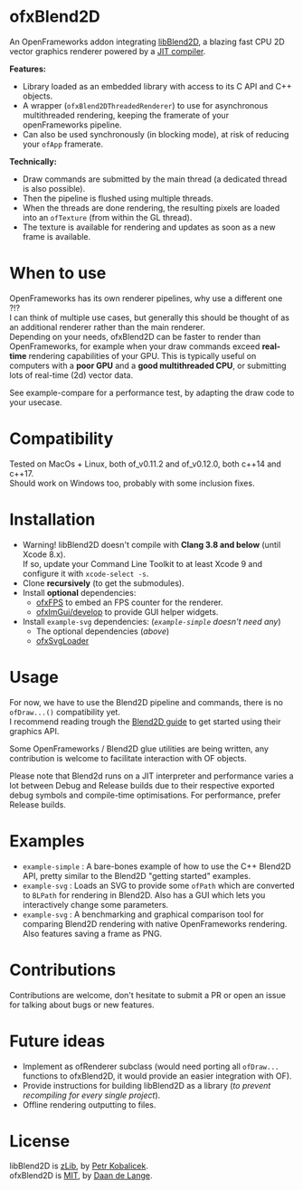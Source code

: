# ofxBlend2D

An OpenFrameworks addon integrating [libBlend2D](https://blend2d.com/), a blazing fast CPU 2D vector graphics renderer powered by a [JIT compiler](https://en.wikipedia.org/wiki/Just-in-time_compilation).

**Features:**  
- Library loaded as an embedded library with access to its C API and C++ objects.
- A wrapper (`ofxBlend2DThreadedRenderer`) to use for asynchronous multithreaded rendering, keeping the framerate of your openFrameworks pipeline.
- Can also be used synchronously (in blocking mode), at risk of reducing your `ofApp` framerate.

**Technically:**  
- Draw commands are submitted by the main thread (a dedicated thread is also possible).
- Then the pipeline is flushed using multiple threads.
- When the threads are done rendering, the resulting pixels are loaded into an `ofTexture` (from within the GL thread).
- The texture is available for rendering and updates as soon as a new frame is available.

# When to use
OpenFrameworks has its own renderer pipelines, why use a different one ?!?  
I can think of multiple use cases, but generally this should be thought of as an additional renderer rather than the main renderer.  
Depending on your needs, ofxBlend2D can be faster to render than OpenFrameworks, for example when your draw commands exceed **real-time** rendering capabilities of your GPU. This is typically useful on computers with a **poor GPU** and a **good multithreaded CPU**, or submitting lots of real-time (2d) vector data.

See example-compare for a performance test, by adapting the draw code to your usecase.

# Compatibility
Tested on MacOs + Linux, both of_v0.11.2 and of_v0.12.0, both c++14 and c++17.  
Should work on Windows too, probably with some inclusion fixes.

# Installation
- Warning! libBlend2D doesn't compile with **Clang 3.8 and below** (until Xcode 8.x).  
  If so, update your Command Line Toolkit to at least Xcode 9 and configure it with `xcode-select -s`.
- Clone **recursively** (to get the submodules).
- Install **optional** dependencies:  
  - [ofxFPS](https://github.com/tobiasebsen/ofxFps) to embed an FPS counter for the renderer.
  - [ofxImGui/develop](https://github.com/jvcleave/ofxImGui/tree/develop) to provide GUI helper widgets.
- Install `example-svg` dependencies: (*`example-simple` doesn't need any*)  
  - The optional dependencies (*above*)
  - [ofxSvgLoader](https://github.com/NickHardeman/ofxSvgLoader)


# Usage
For now, we have to use the Blend2D pipeline and commands, there is no `ofDraw...()` compatibility yet.  
I recommend reading trough the [Blend2D guide](https://blend2d.com/doc/getting-started.html) to get started using their graphics API.

Some OpenFrameworks / Blend2D glue utilities are being written, any contribution is welcome to facilitate interaction with OF objects.

Please note that Blend2d runs on a JIT interpreter and performance varies a lot between Debug and Release builds due to their respective exported debug symbols and compile-time optimisations. For performance, prefer Release builds.

# Examples
- `example-simple` : A bare-bones example of how to use the C++ Blend2D API, pretty similar to the Blend2D "getting started" examples.
- `example-svg` : Loads an SVG to provide some `ofPath` which are converted to `BLPath` for rendering in Blend2D. Also has a GUI which lets you interactively change some parameters.
- `example-svg` : A benchmarking and graphical comparison tool for comparing Blend2D rendering with native OpenFrameworks rendering. Also features saving a frame as PNG.

# Contributions
Contributions are welcome, don't hesitate to submit a PR or open an issue for talking about bugs or new features.

# Future ideas
- Implement as ofRenderer subclass (would need porting all `ofDraw...` functions to ofxBlend2D, it would provide an easier integration with OF).
- Provide instructions for building libBlend2D as a library (*to prevent recompiling for every single project*).
- Offline rendering outputting to files.

# License
libBlend2D is [zLib](https://github.com/blend2d/blend2d/blob/master/LICENSE.md), by [Petr Kobalicek](https://kobalicek.com).  
ofxBlend2D is [MIT](https://github.com/daandelange/ofxBlend2D/blob/master/LICENSE.md), by [Daan de Lange](https://daandelange.com/).  
